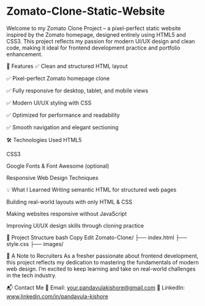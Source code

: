 # Zomato-Clone-Static-Website
Welcome to my Zomato Clone Project – a pixel-perfect static website inspired by the Zomato homepage, designed entirely using HTML5 and CSS3. This project reflects my passion for modern UI/UX design and clean code, making it ideal for frontend development practice and portfolio enhancement.

🚀 Features
✅ Clean and structured HTML layout

✅ Pixel-perfect Zomato homepage clone

✅ Fully responsive for desktop, tablet, and mobile views

✅ Modern UI/UX styling with CSS

✅ Optimized for performance and readability

✅ Smooth navigation and elegant sectioning

🛠️ Technologies Used
HTML5

CSS3

Google Fonts & Font Awesome (optional)

Responsive Web Design Techniques

💡 What I Learned
Writing semantic HTML for structured web pages

Building real-world layouts with only HTML & CSS

Making websites responsive without JavaScript

Improving UI/UX design skills through cloning practice

📁 Project Structure
bash
Copy
Edit
Zomato-Clone/
├── index.html
├── style.css
├── images/

🙌 A Note to Recruiters
As a fresher passionate about frontend development, this project reflects my dedication to mastering the fundamentals of modern web design. I’m excited to keep learning and take on real-world challenges in the tech industry.

📬 Contact Me
📧 Email: your.pandavulakishore@gmail.com
💼 LinkedIn: www.linkedin.com/in/pandavula-kishore
